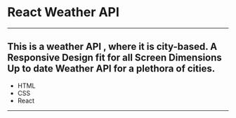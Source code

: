 # React Weather API 
------------------------------
 This is a weather API , where it is city-based. 
 A Responsive Design fit for all Screen Dimensions
 Up to date Weather API for a plethora of cities. 
---------------------------

+ HTML
+ CSS
+ React
----------------
